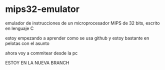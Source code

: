 mips32-emulator
===============

emulador de instrucciones de un microprocesador MIPS de 32 bits, escrito en lenguaje C

estoy empezando a aprender como se usa github y estoy bastante en pelotas con el asunto


ahora voy a commitear desde la pc

ESTOY EN LA NUEVA BRANCH
